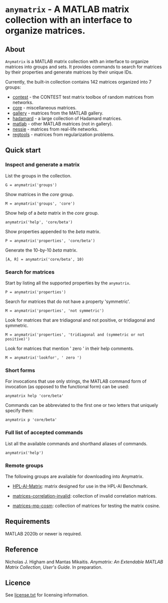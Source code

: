 # `anymatrix` - A MATLAB matrix collection with an interface to organize matrices.

## About

`Anymatrix` is a MATLAB matrix collection with an interface to organize
matrices into groups and sets.  It provides commands to search for matrices
by their properties and generate matrices by their unique IDs.

Currently, the built-in collection contains 142 matrices organized into 7 groups:

* [contest](contest/private/Contents.m) - the CONTEST test matrix toolbox of random matrices from networks.
* [core](core/private/Contents.m) - miscellaneous matrices.
* [gallery](gallery/private/Contents.m) - matrices from the MATLAB gallery.
* [hadamard](hadamard/private/Contents.m) - a large collection of Hadamard matrices.
* [matlab](matlab/private/Contents.m) - other MATLAB matrices (not in gallery).
* [nessie](nessie/private/Contents.m) - matrices from real-life networks.
* [regtools](regtools/private/Contents.m) - matrices from regularization problems.

## Quick start

### Inspect and generate a matrix

List the groups in the collection.
```
G = anymatrix('groups')
```

Show matrices in the *core* group.
```
M = anymatrix('groups', 'core')
```

Show help of a *beta* matrix in the *core* group.
```
anymatrix('help', 'core/beta')
```

Show properties appended to the *beta* matrix.
```
P = anymatrix('properties', 'core/beta')
```

Generate the 10-by-10 *beta* matrix.
```
[A, R] = anymatrix('core/beta', 10)
```

### Search for matrices

Start by listing all the supported properties by the `anymatrix`.
```
P = anymatrix('properties')
```

Search for matrices that do not have a property 'symmetric'.
```
M = anymatrix('properties', 'not symmetric')
```

Look for matrices that are tridiagonal and not positive, or tridiagonal and symmetric.
```
M = anymatrix('properties', 'tridiagonal and (symmetric or not positive)')
```

Look for matrices that mention ' zero ' in their help comments.
```
M = anymatrix('lookfor', ' zero ')
```

### Short forms

For invocations that use only strings, the MATLAB command form of
invocation (as opposed to the functional form) can be used:
```
anymatrix help 'core/beta'
```

Commands can be abbreviated to the first one or two letters that uniquely
specify them:

```
anymatrix p 'core/beta'
```

### Full list of accepted commands

List all the available commands and shorthand aliases of commands.
```
anymatrix('help')
```

### Remote groups

The following groups are available for downloading into Anymatrix.

- [HPL-AI-Matrix](https://github.com/higham/hpl-ai-matrix): matrix
  designed for use in the HPL-AI Benchmark.

- [matrices-correlation-invalid](https://github.com/higham/matrices-correlation-invalid):
  collection of invalid correlation matrices.
 
- [matrices-mp-cosm](https://github.com/Xiaobo-Liu/matrices-mp-cosm):
  collection of matrices for testing the matrix cosine.

## Requirements

MATLAB 2020b or newer is required.

## Reference

Nicholas J. Higham and Mantas Mikaitis. *Anymatrix: An Extendable MATLAB Matrix Collection, User's Guide*. In preparation.

## Licence

See [license.txt](license.txt) for licensing information.
